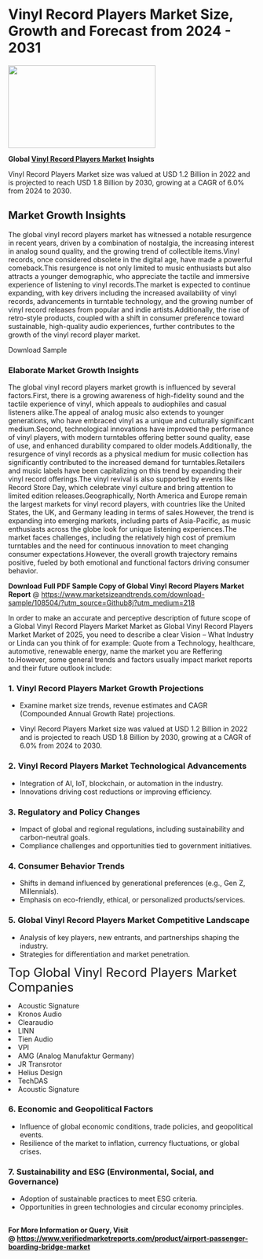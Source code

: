 <H1>Vinyl Record Players Market Size, Growth and Forecast from 2024 - 2031</H1><img class="aligncenter size-medium wp-image-584254" src="https://thirdeyenews.in/wp-content/uploads/2024/09/Global-Market-Research-300x168.jpeg" alt="" width="300" height="168" /><p><strong>Global&nbsp;<a href="https://www.marketsizeandtrends.com/download-sample/108504/?utm_source=Github8j?utm_medium=218">Vinyl Record Players Market</a> Insights</strong></p><p>Vinyl Record Players Market size was valued at USD 1.2 Billion in 2022 and is projected to reach USD 1.8 Billion by 2030, growing at a CAGR of 6.0% from 2024 to 2030.</p><p><h2>Market Growth Insights</h2> The global vinyl record players market has witnessed a notable resurgence in recent years, driven by a combination of nostalgia, the increasing interest in analog sound quality, and the growing trend of collectible items.Vinyl records, once considered obsolete in the digital age, have made a powerful comeback.This resurgence is not only limited to music enthusiasts but also attracts a younger demographic, who appreciate the tactile and immersive experience of listening to vinyl records.The market is expected to continue expanding, with key drivers including the increased availability of vinyl records, advancements in turntable technology, and the growing number of vinyl record releases from popular and indie artists.Additionally, the rise of retro-style products, coupled with a shift in consumer preference toward sustainable, high-quality audio experiences, further contributes to the growth of the vinyl record player market.<p>Download Sample</p> <h3>Elaborate Market Growth Insights</h3> The global vinyl record players market growth is influenced by several factors.First, there is a growing awareness of high-fidelity sound and the tactile experience of vinyl, which appeals to audiophiles and casual listeners alike.The appeal of analog music also extends to younger generations, who have embraced vinyl as a unique and culturally significant medium.Second, technological innovations have improved the performance of vinyl players, with modern turntables offering better sound quality, ease of use, and enhanced durability compared to older models.Additionally, the resurgence of vinyl records as a physical medium for music collection has significantly contributed to the increased demand for turntables.Retailers and music labels have been capitalizing on this trend by expanding their vinyl record offerings.The vinyl revival is also supported by events like Record Store Day, which celebrate vinyl culture and bring attention to limited edition releases.Geographically, North America and Europe remain the largest markets for vinyl record players, with countries like the United States, the UK, and Germany leading in terms of sales.However, the trend is expanding into emerging markets, including parts of Asia-Pacific, as music enthusiasts across the globe look for unique listening experiences.The market faces challenges, including the relatively high cost of premium turntables and the need for continuous innovation to meet changing consumer expectations.However, the overall growth trajectory remains positive, fueled by both emotional and functional factors driving consumer behavior.<p></p><p><span class=""><strong>Download Full PDF Sample Copy of Global Vinyl Record Players Market Report</strong> @ <a href="https://www.marketsizeandtrends.com/download-sample/108504/?utm_source=Github8j?utm_medium=218" target="_blank">https://www.marketsizeandtrends.com/download-sample/108504/?utm_source=Github8j?utm_medium=218</a></span></p><p>In order to make an accurate and perceptive description of future scope of a Global&nbsp;Vinyl Record Players Market Market as Global&nbsp;Vinyl Record Players Market Market of 2025, you need to describe a clear Vision &ndash; What Industry or Linda can you think of for example: Quote from a Technology, healthcare, automotive, renewable energy, name the market you are Reffering to.However, some general trends and factors usually impact market reports and their future outlook include:</p><h3>1.&nbsp;<strong>Vinyl Record Players Market Growth Projections</strong></h3><ul><li>Examine market size trends, revenue estimates and CAGR (Compounded Annual Growth Rate) projections.</li><li><p>Vinyl Record Players Market size was valued at USD 1.2 Billion in 2022 and is projected to reach USD 1.8 Billion by 2030, growing at a CAGR of 6.0% from 2024 to 2030.</p></li></ul><h3>2.&nbsp;<strong>Vinyl Record Players Market Technological Advancements</strong></h3><ul><li>Integration of AI, IoT, blockchain, or automation in the industry.</li><li>Innovations driving cost reductions or improving efficiency.</li></ul><h3>3.&nbsp;<strong>Regulatory and Policy Changes</strong></h3><ul><li>Impact of global and regional regulations, including sustainability and carbon-neutral goals.</li><li>Compliance challenges and opportunities tied to government initiatives.</li></ul><h3>4.&nbsp;<strong>Consumer Behavior Trends</strong></h3><ul><li>Shifts in demand influenced by generational preferences (e.g., Gen Z, Millennials).</li><li>Emphasis on eco-friendly, ethical, or personalized products/services.</li></ul><h3>5.&nbsp;<strong>Global Vinyl Record Players Market Competitive Landscape</strong></h3><ul><li>Analysis of key players, new entrants, and partnerships shaping the industry.</li><li>Strategies for differentiation and market penetration.</li></ul><p data-pm-slice="1 1 []"><span style="color: inherit; font-family: inherit; font-size: 25px;">Top Global Vinyl Record Players Market Companies</span></p><div class="" data-test-id=""><p><li>Acoustic Signature</li><li> Kronos Audio</li><li> Clearaudio</li><li> LINN</li><li> Tien Audio</li><li> VPI</li><li> AMG (Analog Manufaktur Germany)</li><li> JR Transrotor</li><li> Helius Design</li><li> TechDAS</li><li> Acoustic Signature</li></p></div><h3>6.&nbsp;<strong>Economic and Geopolitical Factors</strong></h3><ul><li>Influence of global economic conditions, trade policies, and geopolitical events.</li><li>Resilience of the market to inflation, currency fluctuations, or global crises.</li></ul><h3>7.&nbsp;<strong>Sustainability and ESG (Environmental, Social, and Governance)</strong></h3><ul><li>Adoption of sustainable practices to meet ESG criteria.</li><li>Opportunities in green technologies and circular economy principles.</li></ul><h2><strong style="font-size: 14px;">For More Information or Query, Visit @&nbsp;</strong><a style="background-color: #ffffff; font-size: 14px;" href="https://www.marketsizeandtrends.com/report/vinyl-record-players-market/" target="_blank">https://www.verifiedmarketreports.com/product/airport-passenger-boarding-bridge-market</a></h2>